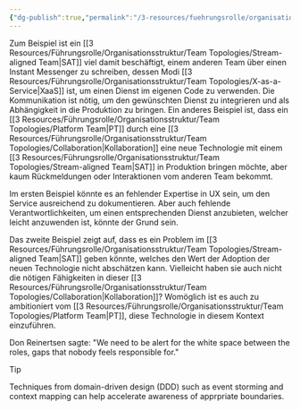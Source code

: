 ```yaml
---
{"dg-publish":true,"permalink":"/3-resources/fuehrungsrolle/organisationsstruktur/team-topologies/fehler-im-entwurf-erkennen/","created":"2024-11-11T09:00:19.622+01:00","updated":"2024-04-28T16:53:53.782+02:00"}
---
```



Zum Beispiel ist ein [[3 Resources/Führungsrolle/Organisationsstruktur/Team Topologies/Stream-aligned Team\|SAT]] viel damit beschäftigt, einem anderen Team über einen Instant Messenger zu schreiben, dessen Modi [[3 Resources/Führungsrolle/Organisationsstruktur/Team Topologies/X-as-a-Service\|XaaS]] ist, um einen Dienst im eigenen Code zu verwenden. Die Kommunikation ist nötig, um den gewünschten Dienst zu integrieren und als Abhängigkeit in die Produktion zu bringen.
Ein anderes Beispiel ist, dass ein [[3 Resources/Führungsrolle/Organisationsstruktur/Team Topologies/Platform Team\|PT]] durch eine [[3 Resources/Führungsrolle/Organisationsstruktur/Team Topologies/Collaboration\|Kollaboration]] eine neue Technologie mit einem [[3 Resources/Führungsrolle/Organisationsstruktur/Team Topologies/Stream-aligned Team\|SAT]] in Produktion bringen möchte, aber kaum Rückmeldungen oder Interaktionen vom anderen Team bekommt.

Im ersten Beispiel könnte es an fehlender Expertise in UX sein, um den Service ausreichend zu dokumentieren. Aber auch fehlende Verantwortlichkeiten, um einen entsprechenden Dienst anzubieten, welcher leicht anzuwenden ist, könnte der Grund sein.

Das zweite Beispiel zeigt auf, dass es ein Problem im [[3 Resources/Führungsrolle/Organisationsstruktur/Team Topologies/Stream-aligned Team\|SAT]] geben könnte, welches den Wert der Adoption der neuen Technologie nicht abschätzen kann. Vielleicht haben sie auch nicht die nötigen Fähigkeiten in dieser [[3 Resources/Führungsrolle/Organisationsstruktur/Team Topologies/Collaboration\|Kollaboration]]? Womöglich ist es auch zu ambitioniert vom [[3 Resources/Führungsrolle/Organisationsstruktur/Team Topologies/Platform Team\|PT]], diese Technologie in diesem Kontext einzuführen. 

Don Reinertsen sagte: "We need to be alert for the white space between the roles, gaps that nobody feels responsible for."

> [!TIP]
> Techniques from domain-driven design (DDD) such as event storming and context mapping can help accelerate awareness of apprpriate boundaries.
